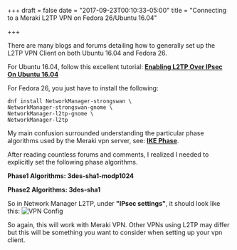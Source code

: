 +++
draft = false
date = "2017-09-23T00:10:33-05:00"
title = "Connecting to a Meraki L2TP VPN on Fedora 26/Ubuntu 16.04"

+++

There are many blogs and forums detailing how to generally set up the L2TP VPN Client on both Ubuntu 16.04 and Fedora 26. 

For Ubuntu 16.04, follow this excellent tutorial: [**Enabling L2TP Over IPsec On Ubuntu 16.04**](http://blog.z-proj.com/enabling-l2tp-over-ipsec-on-ubuntu-16-04)

For Fedora 26, you just have to install the following:

    dnf install NetworkManager-strongswan \
    NetworkManager-strongswan-gnome \
    NetworkManager-l2tp-gnome \
    NetworkManager-l2tp

My main confusion surrounded understanding the particular phase algorithms used by the Meraki vpn server, see: [**IKE Phase**](https://documentation.meraki.com/zGeneral_Administration/Tools_and_Troubleshooting/Networking_Fundamentals%3A_IPSec_and_IKE). 

After reading countless forums and comments, I realized I needed to explicitly set the following phase algorithms.

**Phase1 Algorithms: 3des-sha1-modp1024**

**Phase2 Algorithms: 3des-sha1**

So in Network Manager L2TP, under **"IPsec settings"**, it should look like this:
![VPN Config](https://photos.marioharvey.com/file/marioharvey/media/photos/vpn.png)

So again, this will work with Meraki VPN. Other VPNs using L2TP may differ but this will be something you want to consider when setting up your vpn client.

